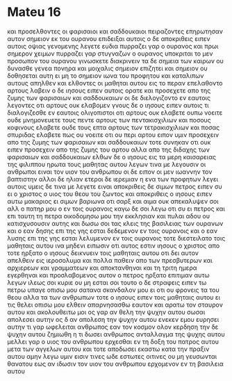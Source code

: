 # Mateu 16
και προσελθοντες οι φαρισαιοι και σαδδουκαιοι πειραζοντες επηρωτησαν αυτον σημειον εκ του ουρανου επιδειξαι αυτοις
ο δε αποκριθεις ειπεν αυτοις οψιας γενομενης λεγετε ευδια πυρραζει γαρ ο ουρανος
και πρωι σημερον χειμων πυρραζει γαρ στυγναζων ο ουρανος υποκριται το μεν προσωπον του ουρανου γινωσκετε διακρινειν τα δε σημεια των καιρων ου δυνασθε
γενεα πονηρα και μοιχαλις σημειον επιζητει και σημειον ου δοθησεται αυτη ει μη το σημειον ιωνα του προφητου και καταλιπων αυτους απηλθεν
και ελθοντες οι μαθηται αυτου εις το περαν επελαθοντο αρτους λαβειν
ο δε ιησους ειπεν αυτοις ορατε και προσεχετε απο της ζυμης των φαρισαιων και σαδδουκαιων
οι δε διελογιζοντο εν εαυτοις λεγοντες οτι αρτους ουκ ελαβομεν
γνους δε ο ιησους ειπεν αυτοις τι διαλογιζεσθε εν εαυτοις ολιγοπιστοι οτι αρτους ουκ ελαβετε
ουπω νοειτε ουδε μνημονευετε τους πεντε αρτους των πεντακισχιλιων και ποσους κοφινους ελαβετε
ουδε τους επτα αρτους των τετρακισχιλιων και ποσας σπυριδας ελαβετε
πως ου νοειτε οτι ου περι αρτου ειπον υμιν προσεχειν απο της ζυμης των φαρισαιων και σαδδουκαιων
τοτε συνηκαν οτι ουκ ειπεν προσεχειν απο της ζυμης του αρτου αλλα απο της διδαχης των φαρισαιων και σαδδουκαιων
ελθων δε ο ιησους εις τα μερη καισαρειας της φιλιππου ηρωτα τους μαθητας αυτου λεγων τινα με λεγουσιν οι ανθρωποι ειναι τον υιον του ανθρωπου
οι δε ειπον οι μεν ιωαννην τον βαπτιστην αλλοι δε ηλιαν ετεροι δε ιερεμιαν η ενα των προφητων
λεγει αυτοις υμεις δε τινα με λεγετε ειναι
αποκριθεις δε σιμων πετρος ειπεν συ ει ο χριστος ο υιος του θεου του ζωντος
και αποκριθεις ο ιησους ειπεν αυτω μακαριος ει σιμων βαριωνα οτι σαρξ και αιμα ουκ απεκαλυψεν σοι αλλ ο πατηρ μου ο εν τοις ουρανοις
καγω δε σοι λεγω οτι συ ει πετρος και επι ταυτη τη πετρα οικοδομησω μου την εκκλησιαν και πυλαι αδου ου κατισχυσουσιν αυτης
και δωσω σοι τας κλεις της βασιλειας των ουρανων και ο εαν δησης επι της γης εσται δεδεμενον εν τοις ουρανοις και ο εαν λυσης επι της γης εσται λελυμενον εν τοις ουρανοις
τοτε διεστειλατο τοις μαθηταις αυτου ινα μηδενι ειπωσιν οτι αυτος εστιν ιησους ο χριστος
απο τοτε ηρξατο ο ιησους δεικνυειν τοις μαθηταις αυτου οτι δει αυτον απελθειν εις ιεροσολυμα και πολλα παθειν απο των πρεσβυτερων και αρχιερεων και γραμματεων και αποκτανθηναι και τη τριτη ημερα εγερθηναι
και προσλαβομενος αυτον ο πετρος ηρξατο επιτιμαν αυτω λεγων ιλεως σοι κυριε ου μη εσται σοι τουτο
ο δε στραφεις ειπεν τω πετρω υπαγε οπισω μου σατανα σκανδαλον μου ει οτι ου φρονεις τα του θεου αλλα τα των ανθρωπων
τοτε ο ιησους ειπεν τοις μαθηταις αυτου ει τις θελει οπισω μου ελθειν απαρνησασθω εαυτον και αρατω τον σταυρον αυτου και ακολουθειτω μοι
ος γαρ αν θελη την ψυχην αυτου σωσαι απολεσει αυτην ος δ αν απολεση την ψυχην αυτου ενεκεν εμου ευρησει αυτην
τι γαρ ωφελειται ανθρωπος εαν τον κοσμον ολον κερδηση την δε ψυχην αυτου ζημιωθη η τι δωσει ανθρωπος ανταλλαγμα της ψυχης αυτου
μελλει γαρ ο υιος του ανθρωπου ερχεσθαι εν τη δοξη του πατρος αυτου μετα των αγγελων αυτου και τοτε αποδωσει εκαστω κατα την πραξιν αυτου
αμην λεγω υμιν εισιν τινες ωδε εστωτες οιτινες ου μη γευσωνται θανατου εως αν ιδωσιν τον υιον του ανθρωπου ερχομενον εν τη βασιλεια αυτου
